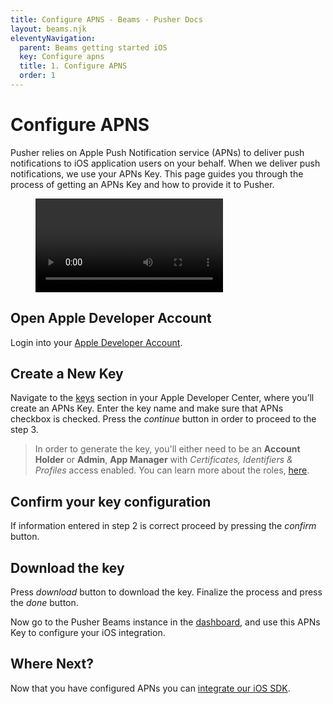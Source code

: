 ```yaml
---
title: Configure APNS - Beams - Pusher Docs
layout: beams.njk
eleventyNavigation:
  parent: Beams getting started iOS
  key: Configure apns
  title: 1. Configure APNS
  order: 1
---
```


# Configure APNS

Pusher relies on Apple Push Notification service (APNs) to deliver push notifications to iOS application users on your behalf. When we deliver push notifications, we use your APNs Key. This page guides you through the process of getting an APNs Key and how to provide it to Pusher.

<figure class="mh0 mv5 pa0 border-box">
  <video controls height="auto" style="max-width: 100%">
    <source src="/video/configure-apns.webm" type="video/webm" />
    <source src="/video/configure-apns.mp4" type="video/mp4" />
    Hey! Your browser does not support videos!
  </video>
</figure>

## Open Apple Developer Account

Login into your [Apple Developer Account](https://developer.apple.com/account).

## Create a New Key

Navigate to the [keys](https://developer.apple.com/account/resources/authkeys/add) section in your Apple Developer Center, where you’ll create an APNs Key. Enter the key name and make sure that APNs checkbox is checked. Press the <em>continue</em> button in order to proceed to the step 3.

> In order to generate the key, you'll either need to be an **Account Holder** or **Admin**, **App Manager** with _Certificates, Identifiers & Profiles_ access enabled. You can learn more about the roles, [here](https://developer.apple.com/support/roles/).

## Confirm your key configuration

If information entered in step 2 is correct proceed by pressing the <em>confirm</em> button.

## Download the key

Press <em>download</em> button to download the key. Finalize the process and press the <em>done</em> button.

Now go to the Pusher Beams instance in the [dashboard](https://dashboard.pusher.com/beams), and use this APNs Key to configure your iOS integration.

## Where Next?

Now that you have configured APNs you can
[integrate our iOS SDK](/docs/beams/getting-started/sdk-quick-starts/ios/sdk-integration/).
